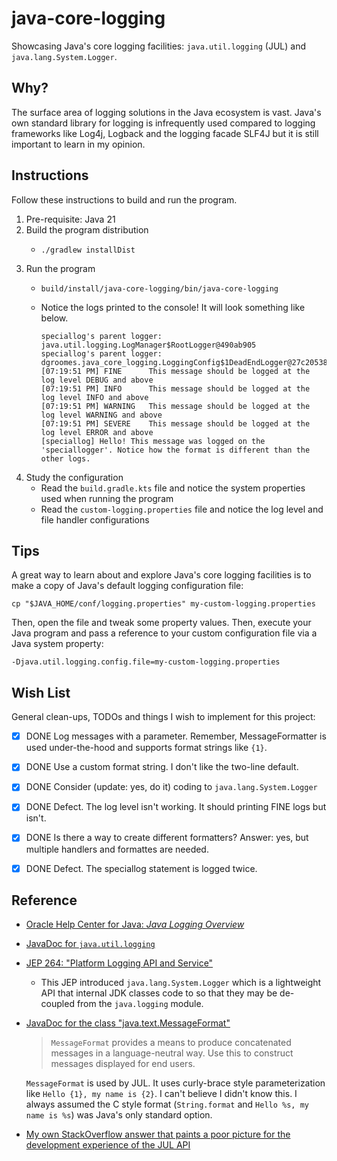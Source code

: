 # java-core-logging

Showcasing Java's core logging facilities: `java.util.logging` (JUL) and `java.lang.System.Logger`.


## Why?

The surface area of logging solutions in the Java ecosystem is vast. Java's own standard library for logging is
infrequently used compared to logging frameworks like Log4j, Logback and the logging facade SLF4J but it is still important
to learn in my opinion. 


## Instructions

Follow these instructions to build and run the program.

1. Pre-requisite: Java 21
2. Build the program distribution
   * ```shell
     ./gradlew installDist
     ```
3. Run the program
   * ```shell
     build/install/java-core-logging/bin/java-core-logging
     ```
   * Notice the logs printed to the console! It will look something like below.
     ```text
     speciallog's parent logger: java.util.logging.LogManager$RootLogger@490ab905
     speciallog's parent logger: dgroomes.java_core_logging.LoggingConfig$1DeadEndLogger@27c20538
     [07:19:51 PM] FINE      This message should be logged at the log level DEBUG and above
     [07:19:51 PM] INFO      This message should be logged at the log level INFO and above
     [07:19:51 PM] WARNING   This message should be logged at the log level WARNING and above
     [07:19:51 PM] SEVERE    This message should be logged at the log level ERROR and above
     [speciallog] Hello! This message was logged on the 'speciallogger'. Notice how the format is different than the other logs.
     ```
4. Study the configuration
   * Read the `build.gradle.kts` file and notice the system properties used when running the program
   * Read the `custom-logging.properties` file and notice the log level and file handler configurations


## Tips

A great way to learn about and explore Java's core logging facilities is to make a copy of Java's default logging configuration
file:

```shell
cp "$JAVA_HOME/conf/logging.properties" my-custom-logging.properties
```

Then, open the file and tweak some property values. Then, execute your Java program and pass a reference to your custom
configuration file via a Java system property:

```text
-Djava.util.logging.config.file=my-custom-logging.properties
```


## Wish List

General clean-ups, TODOs and things I wish to implement for this project:

* [x] DONE Log messages with a parameter. Remember, MessageFormatter is used under-the-hood and supports
  format strings like `{1}`.
* [x] DONE Use a custom format string. I don't like the two-line default.
* [x] DONE Consider (update: yes, do it) coding to `java.lang.System.Logger`
* [x] DONE Defect. The log level isn't working. It should printing FINE logs but isn't.
* [x] DONE Is there a way to create different formatters? Answer: yes, but multiple handlers and formattes are needed.
* [x] DONE Defect. The speciallog statement is logged twice.


## Reference

* [Oracle Help Center for Java: *Java Logging Overview*](https://docs.oracle.com/en/java/javase/16/core/java-logging-overview.html)
* [JavaDoc for `java.util.logging`](https://docs.oracle.com/en/java/javase/16/docs/api/java.logging/java/util/logging/package-summary.html)
* [JEP 264: "Platform Logging API and Service"](https://openjdk.java.net/jeps/264)
  * This JEP introduced `java.lang.System.Logger` which is a lightweight API that internal JDK classes code to so that
    they may be de-coupled from the `java.logging` module. 
* [JavaDoc for the class "java.text.MessageFormat"](https://docs.oracle.com/en/java/javase/17/docs/api/java.base/java/text/MessageFormat.html)
  > `MessageFormat` provides a means to produce concatenated messages in a language-neutral way. Use this to construct
    messages displayed for end users.
  
  `MessageFormat` is used by JUL. It uses curly-brace style parameterization like `Hello {1}, my name is {2}`. I
  can't believe I didn't know this. I always assumed the C style format (`String.format` and `Hello %s, my name is %s`)
  was Java's only standard option.
* [My own StackOverflow answer that paints a poor picture for the development experience of the JUL API](https://stackoverflow.com/a/70561129/1333713)
